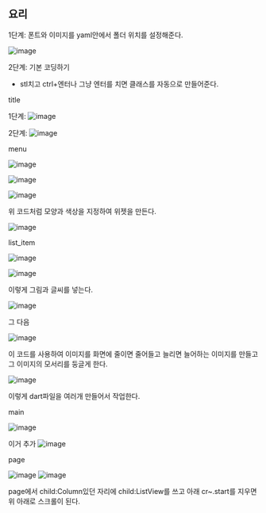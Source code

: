 ## 요리

1단계: 폰트와 이미지를 yaml안에서 폴더 위치를 설정해준다.

![image](https://github.com/user-attachments/assets/f7f50958-73fb-43a0-8990-4fd5031c5f42)


2단계: 기본 코딩하기

* stl치고 ctrl+엔터나 그냥 엔터를 치면 클래스를 자동으로 만들어준다.

title

1단계:
![image](https://github.com/user-attachments/assets/dfac42f6-394b-4031-9eb5-f75f0998d4b7)

2단계:
![image](https://github.com/user-attachments/assets/4bb4da2c-f03b-4d69-a0d4-3b8a613c6254)

menu

![image](https://github.com/user-attachments/assets/40b0cb94-39cb-45db-be9d-f2f04112dd51)

![image](https://github.com/user-attachments/assets/c0a2babf-a922-4bc2-b02a-856289ab97ba)

![image](https://github.com/user-attachments/assets/5d5491e6-13ed-463d-991d-f13bc546082c)

위 코드처럼 모양과 색상을 지정하여 위젯을 만든다.

![image](https://github.com/user-attachments/assets/0bf3039a-a544-4ed2-86a0-0805dd438be9)


list_item

![image](https://github.com/user-attachments/assets/462d6f06-8ff1-493f-ba15-3f5224d9bd19)

![image](https://github.com/user-attachments/assets/0ad764b1-e8d3-451f-9613-e9fc79a56bda)

이렇게 그림과 글씨를 넣는다.

![image](https://github.com/user-attachments/assets/5c7bf0fb-d3c7-4f1c-a84e-e15105d9edf0)

그 다음

![image](https://github.com/user-attachments/assets/76b0b333-9dc3-4e8d-9266-533895f63071)

이 코드를 사용하여 이미지를 화면에 줄이면 줄어들고 늘리면 늘어하는 이미지를 만들고 그 이미지의 모서리를 둥글게 한다.

![image](https://github.com/user-attachments/assets/f3c686a4-18a6-4f44-94e3-4e38b8d8f776)


이렇게 dart파일을 여러개 만들어서 작업한다.

main

![image](https://github.com/user-attachments/assets/7667f64c-31d5-414e-8f9b-d3199dbf5093)

이거 추가 
![image](https://github.com/user-attachments/assets/73e0e741-b09e-4d7b-b11a-96d2a409d49a)


page

![image](https://github.com/user-attachments/assets/d7b982ed-f33b-4043-9eb5-85256e30bf4d)
![image](https://github.com/user-attachments/assets/bec5398c-d312-49da-bda9-b5907f2cc186)

page에서 child:Column있던 자리에 child:ListView를 쓰고 아래 cr~.start를 지우면 위 아래로 스크롤이 된다.
